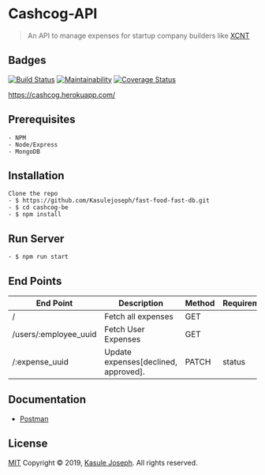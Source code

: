 # Cashcog-API
> An API to manage expenses for startup company builders like [XCNT](https://xcnt.io)

## Badges
[![Build Status](https://travis-ci.com/Kasulejoseph/cashcog-be.svg?branch=master)](https://travis-ci.com/Kasulejoseph/cashcog-be)
[![Maintainability](https://api.codeclimate.com/v1/badges/1b1c51864a0e951003d0/maintainability)](https://codeclimate.com/github/Kasulejoseph/cashcog-be/maintainability)
[![Coverage Status](https://coveralls.io/repos/github/Kasulejoseph/cashcog-be/badge.svg?branch=dev-ops-170210383)](https://coveralls.io/github/Kasulejoseph/cashcog-be?branch=dev-ops-170210383)

https://cashcog.herokuapp.com/
## Prerequisites
``` 
- NPM
- Node/Express
- MongoDB
  ```
 ## Installation
```
Clone the repo
- $ https://github.com/Kasulejoseph/fast-food-fast-db.git
- $ cd cashcog-be
- $ npm install
```
## Run Server
```
- $ npm run start
```
 

## End Points

|           End Point                      |     Description    |   Method   | Requirements|
|   -------------------------------------- |-----------------------|------------|-------------|
|     /                  | Fetch all expenses   |   GET   |
|     /users/:employee_uuid         | Fetch User Expenses   |   GET |  |
|     /:expense_uuid       | Update expenses[declined, approved].  | PATCH | status

## Documentation
- [Postman](https://documenter.getpostman.com/view/5485878/SWE6ad8w?version=latest)

## License
[MIT](http://opensource.org/licenses/MIT)
Copyright &copy; 2019, [Kasule Joseph](https://github.com/Kasulejoseph). All rights reserved.
